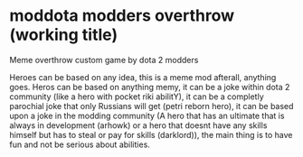 # moddota modders overthrow (working title)
Meme overthrow custom game by dota 2 modders

Heroes can be based on any idea, this is a meme mod afterall, anything goes. Heros can be based on anything memy, it can be a joke within dota 2 community (like a hero with pocket riki abilitY), it can be a completly parochial joke that only Russians will get (petri reborn hero), it can be based upon a joke in the modding community (A hero that has an ultimate that is always in development (arhowk) or a hero that doesnt have any skills himself but has to steal or pay for skills (darklord)), the main thing is to have fun and not be serious about abilities. 




